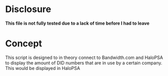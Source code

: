 # **Disclosure**
**This file is not fully tested due to a lack of time before I had to leave**

# **Concept**
This script is designed to in theory connect to Bandwidth.com and HaloPSA to display the amount of DID numbers that are in use by a certain company.
This would be displayed in HaloPSA
